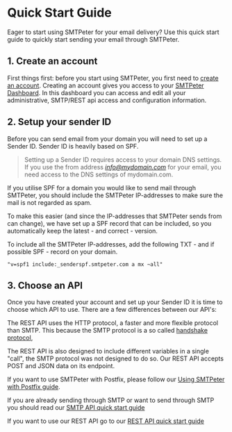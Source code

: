 # Quick Start Guide

Eager to start using SMTPeter for your email delivery? Use this quick start 
guide to quickly start sending your email through SMTPeter. 

## 1. Create an account

First things first: before you start using SMTPeter, you first need to 
[create an account](https://www.smtpeter.com/app/#/menu/register "create an account"). 
Creating an account gives you access to your 
[SMTPeter Dashboard](copernica-docs:SMTPeter/dashboard/dashboard-overview "Dashboard Documentation"). 
In this dashboard you can access and edit all your administrative, 
SMTP/REST api access and configuration information. 

## 2. Setup your sender ID

Before you can send email from your domain you will need to set up 
a Sender ID. Sender ID is heavily based on SPF. 

> Setting up a Sender ID requires access to your domain DNS settings. 
If you use the from address *info@mydomain.com* for your email, 
you need access to the DNS settings of mydomain.com.

If you utilise SPF for a domain you would like to send mail
through SMTPeter, you should include the SMTPeter
IP-addresses to make sure the mail is not regarded as spam.

To make this easier (and since the IP-addresses that SMTPeter
sends from can change), we have set up a SPF record that can
be included, so you automatically keep the latest - and correct -
version.

To include all the SMTPeter IP-addresses, add the following
TXT - and if possible SPF - record on your domain.

` "v=spf1 include:_senderspf.smtpeter.com a mx ~all" `

## 3. Choose an API

Once you have created your account and set up your Sender ID it is time to choose
 which API to use. There are a few differences between our API's:

The REST API uses the HTTP protocol, a faster and more flexible protocol than SMTP. This because 
the SMTP protocol is a so called [handshake protocol](https://en.wikipedia.org/wiki/Handshaking "Handshaking Wiki"), 

The REST API is also designed to include different variables 
in a single "call", the SMTP protocol was not designed to do so. Our REST API accepts POST and JSON data 
on its endpoint. 

If you want to use SMTPeter with Postfix, please follow our 
[Using SMTPeter with Postfix guide](copernica-docs:SMTPeter/quick-start/postfix "Using SMTPeter with Postfix").

If you are already sending through SMTP or want to send through SMTP you should 
read our [SMTP API quick start guide](copernica-docs:SMTPeter/quick-start/smtp-api)

If you want to use our REST API go to our 
[REST API quick start guide](copernica-docs:SMTPeter/quick-start/rest-api)
